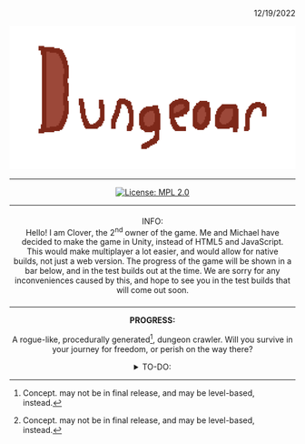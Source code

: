 <p align="right">12/19/2022</p>
<p align="center">
<img style="align:center;" "alt="Oops! This image failed to load!" src="titleBig.png">
</p>

---

<div align="center">

[![License: MPL 2.0](https://img.shields.io/badge/License-MPL%202.0-brightgreen.svg)](https://opensource.org/licenses/MPL-2.0)

</div>

<div align="center">

<table>
<tbody>
<td align="center">
<img width="2000" height="0"><br>
INFO:<br>Hello! I am Clover, the 2<sup>nd</sup> owner of the game. Me and Michael have decided to make the game in Unity, instead of HTML5 and JavaScript. This would make multiplayer a lot easier, and would allow for native builds, not just a web version. The progress of the game will be shown in a bar below, and in the test builds out at the time. We are sorry for any inconveniences caused by this, and hope to see you in the test builds that will come out soon.
<img width="2000" height="0">
</td>
</tbody>
</table>

<b>PROGRESS:</b><br>

<picture>
  <source media="(prefers-color-scheme: dark)" srcset=".github/bg.at.12.19.22.dark.png">
  <source media="(prefers-color-scheme: light)" srcset=".github/bg.at.12.19.22.png">
</picture>

A rogue-like, procedurally generated[^1], dungeon crawler. Will you survive in your journey for freedom, or perish on the way there?

<details>
<summary>TO-DO:</summary>

- [x] Finish player animations
- [ ] Finish inventory system
- [ ] Delete level 2 and add procedurally generated[^1] dungeons
- [ ] Re-add "levels", and add sections like caves, forest, etc.
 
</details>



[^1]: Concept. may not be in final release, and may be level-based, instead.

</div>
